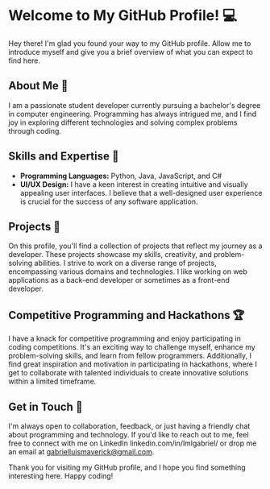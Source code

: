# Welcome to My GitHub Profile! 💻

Hey there! I'm glad you found your way to my GitHub profile. Allow me to introduce myself and give you a brief overview of what you can expect to find here.

## About Me 👋

I am a passionate student developer currently pursuing a bachelor's degree in computer engineering. Programming has always intrigued me, and I find joy in exploring different technologies and solving complex problems through coding.

## Skills and Expertise 🤖

- **Programming Languages:** Python, Java, JavaScript, and C#
- **UI/UX Design:** I have a keen interest in creating intuitive and visually appealing user interfaces. I believe that a well-designed user experience is crucial for the success of any software application.

## Projects 📝

On this profile, you'll find a collection of projects that reflect my journey as a developer. These projects showcase my skills, creativity, and problem-solving abilities. I strive to work on a diverse range of projects, encompassing various domains and technologies. I like working on web applications as a back-end developer or sometimes as a front-end developer.

## Competitive Programming and Hackathons 🏆

I have a knack for competitive programming and enjoy participating in coding competitions. It's an exciting way to challenge myself, enhance my problem-solving skills, and learn from fellow programmers. Additionally, I find great inspiration and motivation in participating in hackathons, where I get to collaborate with talented individuals to create innovative solutions within a limited timeframe.

## Get in Touch 📧

I'm always open to collaboration, feedback, or just having a friendly chat about programming and technology. If you'd like to reach out to me, feel free to connect with me on LinkedIn linkedin.com/in/lmlgabriel/ or drop me an email at gabrielluismaverick@gmail.com.

Thank you for visiting my GitHub profile, and I hope you find something interesting here. Happy coding!
